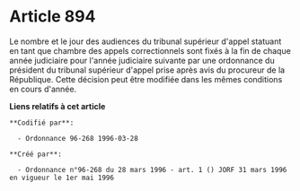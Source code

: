 # Article 894

Le nombre et le jour des audiences du tribunal supérieur d'appel statuant en tant que chambre des appels correctionnels sont
fixés à la fin de chaque année judiciaire pour l'année judiciaire suivante par une ordonnance du président du tribunal
supérieur d'appel prise après avis du procureur de la République. Cette décision peut être modifiée dans les mêmes conditions
en cours d'année.

**Liens relatifs à cet article**

	**Codifié par**:

	  - Ordonnance 96-268 1996-03-28

	**Créé par**:

	  - Ordonnance n°96-268 du 28 mars 1996 - art. 1 () JORF 31 mars 1996 en vigueur le 1er mai 1996
